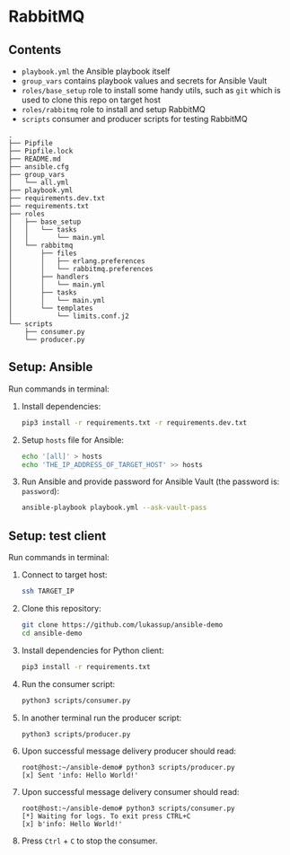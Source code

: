 # RabbitMQ

## Contents

- `playbook.yml` the Ansible playbook itself
- `group_vars` contains playbook values and secrets for Ansible Vault
- `roles/base_setup` role to install some handy utils, such as `git` which is used to clone this repo on target host
- `roles/rabbitmq` role to install and setup RabbitMQ
- `scripts` consumer and producer scripts for testing RabbitMQ

```text
.
├── Pipfile
├── Pipfile.lock
├── README.md
├── ansible.cfg
├── group_vars
│   └── all.yml
├── playbook.yml
├── requirements.dev.txt
├── requirements.txt
├── roles
│   ├── base_setup
│   │   └── tasks
│   │       └── main.yml
│   └── rabbitmq
│       ├── files
│       │   ├── erlang.preferences
│       │   └── rabbitmq.preferences
│       ├── handlers
│       │   └── main.yml
│       ├── tasks
│       │   └── main.yml
│       └── templates
│           └── limits.conf.j2
└── scripts
    ├── consumer.py
    └── producer.py
```

## Setup: Ansible

Run commands in terminal:

1. Install dependencies:

    ```sh
    pip3 install -r requirements.txt -r requirements.dev.txt
    ```

2. Setup `hosts` file for Ansible:

    ```sh
    echo '[all]' > hosts
    echo 'THE_IP_ADDRESS_OF_TARGET_HOST' >> hosts
    ```

3. Run Ansible and provide password for Ansible Vault (the password is: `password`):

    ```sh
    ansible-playbook playbook.yml --ask-vault-pass
    ```

## Setup: test client

Run commands in terminal:

1. Connect to target host:

    ```sh
    ssh TARGET_IP
    ```

2. Clone this repository:

    ```sh
    git clone https://github.com/lukassup/ansible-demo
    cd ansible-demo
    ```

3. Install dependencies for Python client:

    ```sh
    pip3 install -r requirements.txt
    ```

4. Run the consumer script:

    ```sh
    python3 scripts/consumer.py
    ```

5. In another terminal run the producer script:

    ```sh
    python3 scripts/producer.py
    ```

6. Upon successful message delivery producer should read:

    ```text
    root@host:~/ansible-demo# python3 scripts/producer.py
    [x] Sent 'info: Hello World!'
    ```

7. Upon successful message delivery consumer should read:

    ```text
    root@host:~/ansible-demo# python3 scripts/consumer.py
    [*] Waiting for logs. To exit press CTRL+C
    [x] b'info: Hello World!'
    ```

8. Press `Ctrl` + `C` to stop the consumer.
